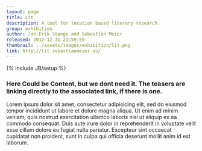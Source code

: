 ```yaml
---
layout: page
title: Lit
description: A tool for location based literary research.
group: exhibition
author: Jan-Erik Stange and Sebastian Meier
released: 2012-12-31 23:59:59
thumbnail: ../assets/images/exhibition/lit.png
link: http://lit.sebastianmeier.eu/
---
```


{% include JB/setup %}

### Here Could be Content, but we dont need it. The teasers are linking directly to the associated link, if there is one.
Lorem ipsum dolor sit amet, consectetur adipisicing elit, sed do eiusmod tempor incididunt ut labore et dolore magna aliqua. Ut enim ad minim veniam, quis nostrud exercitation ullamco laboris nisi ut aliquip ex ea commodo consequat. Duis aute irure dolor in reprehenderit in voluptate velit esse cillum dolore eu fugiat nulla pariatur. Excepteur sint occaecat cupidatat non proident, sunt in culpa qui officia deserunt mollit anim id est laborum.